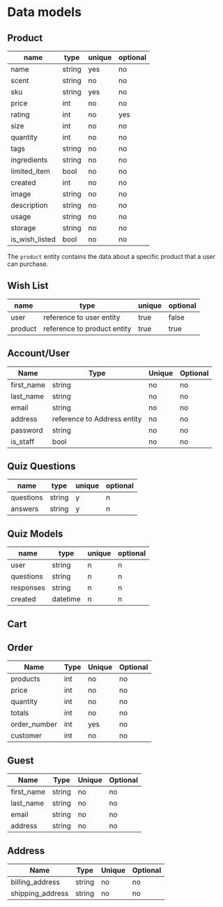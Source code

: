 # Data models

## Product

| name           | type      | unique | optional |
| -------------- | --------- | ------ | -------- |
| name           | string    | yes    | no       |
| scent          | string    | no     | no       |
| sku            | string    | yes    | no       |
| price          | int       | no     | no       |
| rating         | int       | no     | yes      |
| size           | int       | no     | no       |
| quantity       | int       | no     | no       |
| tags           | string    | no     | no       |
| ingredients    | string    | no     | no       |
| limited_item   | bool      | no     | no       |
| created        | int       | no     | no       |
| image          | string    | no     | no       |
| description    | string    | no     | no       |
| usage          | string    | no     | no       |
| storage        | string    | no     | no       |
| is_wish_listed | bool      | no     | no       |

The `product` entity contains the data about a specific product
that a user can purchase.

## Wish List

| name    | type                        | unique | optional |
| ------- | --------------------------- | ------ | -------- |
| user    | reference to user entity    | true   | false    |
| product | reference to product entity | true   | true     |

## Account/User

| Name       | Type                        | Unique | Optional |
| ---------- | --------------------------- | ------ | -------- |
| first_name | string                      | no     | no       |
| last_name  | string                      | no     | no       |
| email      | string                      | no     | no       |
| address    | reference to Address entity | no     | no       |
| password   | string                      | no     | no       |
| is_staff   | bool                        | no     | no       |

## Quiz Questions

| name      | type   | unique | optional |
|-----------|--------|--------|----------|
| questions | string | y      | n        |
| answers   | string | y      | n        |

## Quiz Models 

| name      | type     | unique | optional |
|-----------|----------|--------|----------|
| user      | string   | n      | n        |
| questions | string   | n      | n        |
| responses | string   | n      | n        |
| created   | datetime | n      | n        |

## Cart

## Order

| Name         | Type | Unique | Optional |
| ------------ | ---- | ------ | -------- |
| products     | int  | no     | no       |
| price        | int  | no     | no       |
| quantity     | int  | no     | no       |
| totals       | int  | no     | no       |
| order_number | int  | yes    | no       |
| customer     | int  | no     | no       |

## Guest

| Name       | Type   | Unique | Optional |
| ---------- | ------ | ------ | -------- |
| first_name | string | no     | no       |
| last_name  | string | no     | no       |
| email      | string | no     | no       |
| address    | string | no     | no       |

## Address

| Name             | Type   | Unique | Optional |
| ---------------- | ------ | ------ | -------- |
| billing_address  | string | no     | no       |
| shipping_address | string | no     | no       |


